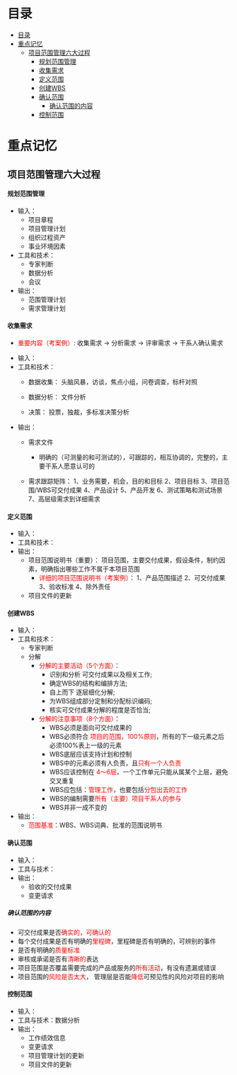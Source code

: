 # 目录
- [目录](#目录)
- [重点记忆](#重点记忆)
  - [项目范围管理六大过程](#项目范围管理六大过程)
      - [规划范围管理](#规划范围管理)
      - [收集需求](#收集需求)
      - [定义范围](#定义范围)
      - [创建WBS](#创建wbs)
      - [确认范围](#确认范围)
        - [确认范围的内容](#确认范围的内容)
      - [控制范围](#控制范围)


# 重点记忆
## 项目范围管理六大过程 
#### 规划范围管理
  * 输入：
    - 项目章程
    - 项目管理计划
    - 组织过程资产
    - 事业环境因素
  * 工具和技术：
    - 专家判断
    - 数据分析
    - 会议
  * 输出：
    - 范围管理计划
    - 需求管理计划
#### 收集需求
  - <span style="color:red;">重要内容（考案例）</span>:
           收集需求 -> 分析需求 -> 评审需求 -> 干系人确认需求
  * 输入：
  * 工具和技术：
    - 数据收集： 头脑风暴，访谈，焦点小组，问卷调查，标杆对照

    - 数据分析： 文件分析

    - 决策： 投票，独裁，多标准决策分析
  * 输出：
    - 需求文件
        - 明确的（可测量的和可测试的），可跟踪的，相互协调的，完整的，主要干系人愿意认可的

    - 需求跟踪矩阵：
        1、业务需要，机会，目的和目标
        2、项目目标
        3、项目范围/WBS可交付成果
        4、产品设计
        5、产品开发
        6、测试策略和测试场景
        7、高层级需求到详细需求

#### 定义范围
  * 输入：
  * 工具和技术：
  * 输出：
    - 项目范围说明书（重要）： 项目范围，主要交付成果，假设条件，制约因素，明确指出哪些工作不属于本项目范围
        - <span style="color:red;">详细的项目范围说明书（考案例）</span>：
            1、产品范围描述
            2、可交付成果
            3、验收标准
            4、除外责任
    - 项目文件的更新


#### 创建WBS
  *  输入：
  * 工具和技术：
    - 专家判断
    - 分解
        - <span style="color:red;"> 分解的主要活动（5个方面）</span>：
             * 识别和分析 可交付成果以及相关工作;
             * 确定WBS的结构和编排方法;
             * 自上而下 逐层细化分解;
             * 为WBS组成部分定制和分配标识编码;
             * 核实可交付成果分解的程度是否恰当;
        - <span style="color:red;"> 分解的注意事项（8个方面）</span>：
             * WBS必须是面向可交付成果的
             * WBS必须符合<span style="color:red;"> 项目的范围，100%原则</span>，所有的下一级元素之后必须100%表上一级的元素
             * WBS底层应该支持计划和控制
             * WBS中的元素必须有人负责，且<span style="color:red;">只有一个人负责</span>
             * WBS应该控制在<span style="color:red;"> 4～6层</span>，一个工作单元只能从属某个上层，避免交叉重复
             * WBS应包括：<span style="color:red;">管理工作</span>，也要包括<span style="color:red;">分包出去的工作</span>
             * WBS的编制需要<span style="color:red;">所有（主要）项目干系人的参与</span>
             * WBS并非一成不变的
  * 输出：
     - <span style="color:red;">范围基准</span>：WBS、WBS词典、批准的范围说明书
#### 确认范围
  * 输入：
  * 工具与技术：
  * 输出：
    - 验收的交付成果 
    - 变更请求
##### 确认范围的内容
   - 可交付成果是否<span style="color:red;">确实的，可确认的</span>
   - 每个交付成果是否有明确的<span style="color:red;">里程碑</span>，里程碑是否有明确的，可辨别的事件
   - 是否有明确的<span style="color:red;">质量标准</span>
   - 审核或承诺是否有<span style="color:red;">清晰的</span>表达
   - 项目范围是否覆盖需要完成的产品或服务的<span style="color:red;">所有活动</span>，有没有遗漏或错误
   - 项目范围的<span style="color:red;">风险是否太大</span>， 管理层是否能<span style="color:red;">降低</span>可预见性的风险对项目的影响

#### 控制范围
  * 输入：
  * 工具与技术：数据分析
  * 输出：
    - 工作绩效信息
    - 变更请求
    - 项目管理计划的更新
    - 项目文件的更新